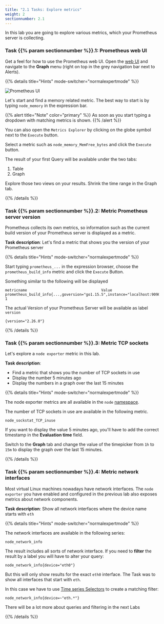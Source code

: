 ```yaml
---
title: "2.1 Tasks: Explore metrics"
weight: 2
sectionnumber: 2.1
---
```


In this lab you are going to explore various metrics, which your Prometheus server is collecting.

### Task {{% param sectionnumber %}}.1: Prometheus web UI

Get a feel for how to use the Prometheus web UI. Open the [web UI](http://LOCALHOST:9090) and navigate to the **Graph** menu (right on top in the grey navigation bar next to Alerts).

{{% details title="Hints" mode-switcher="normalexpertmode" %}}

![Prometheus UI](../prometheus-ui.png)

Let's start and find a memory related metric. The best way to start is by typing `node_memory` in the expression bar.

{{% alert title="Note" color="primary" %}}
As soon as you start typing a dropdown with matching metrics is shown.
{{% /alert %}}

You can also open the `Metrics Explorer` by clicking on the globe symbol next to the `Execute` button.

Select a metric such as `node_memory_MemFree_bytes` and click the `Execute` button.

The result of your first Query will be available under the two tabs:

1. Table
1. Graph

Explore those two views on your results. Shrink the time range in the Graph tab.

{{% /details %}}

### Task {{% param sectionnumber %}}.2: Metric Prometheus server version

Prometheus collects its own metrics, so information such as the current build version of your Prometheus server is displayed as a metric.

**Task description**: Let's find a metric that shows you the version of your Prometheus server

{{% details title="Hints" mode-switcher="normalexpertmode" %}}

Start typing `prometheus_...` in the expression browser, choose the `prometheus_build_info` metric and click the `Execute` Button.

Something similar to the following will be displayed

```promql
metricname                                  Value
prometheus_build_info{...,goversion="go1.15.5",instance="localhost:9090",job="prometheus",version="2.26.0"} 1
```

The actual Version of your Prometheus Server will be available as label `version`
```promql
{version="2.26.0"}
```

{{% /details %}}

### Task {{% param sectionnumber %}}.3: Metric TCP sockets

Let's explore a `node exporter` metric in this lab.

**Task description**:

* Find a metric that shows you the number of TCP sockets in use
* Display the number 5 minutes ago
* Display the numbers in a graph over the last 15 minutes


{{% details title="Hints" mode-switcher="normalexpertmode" %}}

The node exporter metrics are all available in the `node` [namespace](https://prometheus.io/docs/practices/naming/#metric-names).

The number of TCP sockets in use are available in the following metric.

```promql
node_sockstat_TCP_inuse
```

If you want to display the value 5 minutes ago, you'll have to add the correct timestamp in the **Evaluation time** field.

Switch to the **Graph** tab and change the value of the timepicker from `1h` to `15m` to display the graph over the last 15 minutes.

{{% /details %}}

### Task {{% param sectionnumber %}}.4: Metric network interfaces

Most virtual Linux machines nowadays have network interfaces. The `node exporter` you have enabled and configured in the previous lab also exposes metrics about network components.

**Task description**: Show all network interfaces where the device name starts with `eth`

{{% details title="Hints" mode-switcher="normalexpertmode" %}}

The network interfaces are available in the following series:

```promql
node_network_info
```

The result includes all sorts of network interface. If you need to **filter** the result by a label you will have to alter your query:

```promql
node_network_info{device="eth0"}
```

But this will only show results for the exact `eth0` interface. The Task was to show all interfaces that start with `eth`.

In this case we have to use [Time series Selectors](https://prometheus.io/docs/prometheus/latest/querying/basics/#time-series-selectors) to create a matching filter:

```promql
node_network_info{device=~"eth.*"}
```

There will be a lot more about queries and filtering in the next Labs

{{% /details %}}
